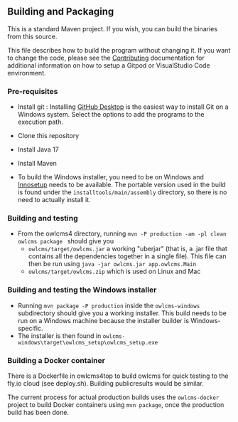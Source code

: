 ## Building and Packaging

This is a standard Maven project.  If you wish, you can build the binaries from this source.  

This file describes how to build the program without changing it.  If you want to change the code, please see the [Contributing](https://${env.REPO_OWNER}.github.io/${env.O_REPO_NAME}/#/Gitpod) documentation for additional information on how to setup a Gitpod or VisualStudio Code environment.

### Pre-requisites

- Install git : Installing [GitHub Desktop](https://desktop.github.com/) is the easiest way to install Git on a Windows system. Select the options to add the programs to the execution path.
- Clone this repository
- Install Java 17
- Install Maven
  
- To build the Windows installer, you need to be on Windows and [Innosetup](http://www.jrsoftware.org/isinfo.php) needs to be available. The portable version used in the build is found under the `installtools/main/assembly` directory, so there is no need to actually install it.


### Building and testing

- From the owlcms4 directory, running ``mvn -P production -am -pl clean owlcms package `` should give you 
  - `owlcms/target/owlcms.jar` a working  "uberjar" (that is, a .jar file that contains all the dependencies together in a single file).  This file can then be run using `java -jar owlcms.jar app.owlcms.Main` 
  - `owlcms/target/owlcms.zip` which is used on Linux and Mac


### Building and testing the Windows installer

- Running ``mvn package -P production`` inside the `owlcms-windows` subdirectory should give you a working installer.  This build needs to be run on a Windows machine because the installer builder is Windows-specific.
- The installer is then found in `owlcms-windows\target\owlcms_setup\owlcms_setup.exe`

### Building a Docker container

There is a Dockerfile in owlcms4top to build owlcms for quick testing to the fly.io cloud (see deploy.sh).  Building publicresults would be similar.

The current process for actual production builds uses the `owlcms-docker` project to build Docker containers using  `mvn package`, once the production build has been done.
